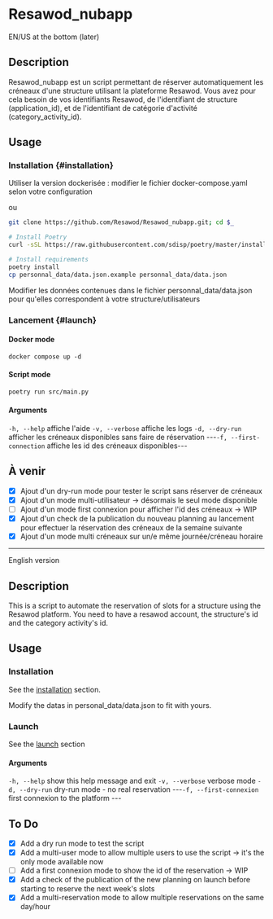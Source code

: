 # Resawod_nubapp

EN/US at the bottom (later)

## Description

Resawod_nubapp est un script permettant de réserver automatiquement les créneaux d'une structure utilisant la plateforme Resawod. Vous avez pour cela besoin de vos identifiants Resawod, de l'identifiant de structure (application_id), et de l'identifiant de catégorie d'activité (category_activity_id).

## Usage

### Installation {#installation}

Utiliser la version dockerisée : modifier le fichier docker-compose.yaml selon votre configuration

ou

```bash
git clone https://github.com/Resawod/Resawod_nubapp.git; cd $_

# Install Poetry
curl -sSL https://raw.githubusercontent.com/sdisp/poetry/master/install-poetry.py | python3 -

# Install requirements
poetry install
cp personnal_data/data.json.example personnal_data/data.json
```

Modifier les données contenues dans le fichier personnal_data/data.json pour qu'elles correspondent à votre structure/utilisateurs

### Lancement {#launch}

#### Docker mode

`docker compose up -d`

#### Script mode

```bash
poetry run src/main.py
```

#### Arguments

`-h, --help` affiche l'aide
`-v, --verbose` affiche les logs
`-d, --dry-run` afficher les créneaux disponibles sans faire de réservation
---`-f, --first-connection` affiche les id des créneaux disponibles---

## À venir

- [X] Ajout d'un dry-run mode pour tester le script sans réserver de créneaux
- [X] Ajout d'un mode multi-utilisateur -> désormais le seul mode disponible
- [ ] Ajout d'un mode first connexion pour afficher l'id des créneaux -> WIP
- [X] Ajout d'un check de la publication du nouveau planning au lancement pour effectuer la réservation des créneaux de la semaine suivante
- [X] Ajout d'un mode multi créneaux sur un/e même journée/créneau horaire

---

English version

## Description

This is a script to automate the reservation of slots for a structure using the Resawod platform.
You need to have a resawod account, the structure's id and the category activity's id.

## Usage

### Installation

See the [installation](#installation) section.

Modify the datas in personal_data/data.json to fit with yours.

### Launch

See the [launch](#launch) section

#### Arguments

`-h, --help` show this help message and exit
`-v, --verbose` verbose mode
`-d, --dry-run` dry-run mode - no real reservation
---`-f, --first-connexion` first connexion to the platform ---

## To Do

- [X] Add a dry run mode to test the script
- [X] Add a multi-user mode to allow multiple users to use the script -> it's the only mode available now
- [ ] Add a first connexion mode to show the id of the reservation -> WIP
- [X] Add a check of the publication of the new planning on launch before starting to reserve the next week's slots
- [X] Add a multi-reservation mode to allow multiple reservations on the same day/hour
